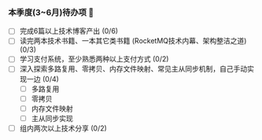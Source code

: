### 本季度(3~6月)待办项 👋

- [ ] 完成6篇以上技术博客产出 (0/6)
- [ ] 读完两本技术书籍、一本其它类书籍 (RocketMQ技术内幕、架构整洁之道)  (0/3)
- [ ] 学习支付系统，至少熟悉两种以上支付方式 (0/2)
- [ ] 深入探索多路复用、零拷贝、内存文件映射、常见主从同步机制，自己手动实现一边 (0/4)
  - [ ] 多路复用
  - [ ] 零拷贝
  - [ ] 内存文件映射
  - [ ] 主从同步实现
- [ ] 组内两次以上技术分享 (0/2)
